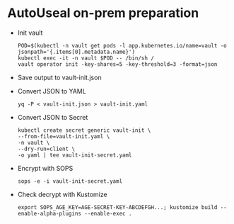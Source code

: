 # AutoUseal on-prem preparation

- Init vault

    ```shell
    POD=$(kubectl -n vault get pods -l app.kubernetes.io/name=vault -o jsonpath='{.items[0].metadata.name}')
    kubectl exec -it -n vault $POD -- /bin/sh /
    vault operator init -key-shares=5 -key-threshold=3 -format=json 

    ```

- Save output to vault-init.json
- Convert JSON to YAML

    ```shell
    yq -P < vault-init.json > vault-init.yaml
    ```

- Convert JSON to Secret

    ```shell
    kubectl create secret generic vault-init \
  --from-file=vault-init.yaml \
  -n vault \
  --dry-run=client \
  -o yaml | tee vault-init-secret.yaml
    ```

- Encrypt with SOPS

    ```shell
    sops -e -i vault-init-secret.yaml
    ```

- Check decrypt with Kustomize

    ```shell
    export SOPS_AGE_KEY=AGE-SECRET-KEY-ABCDEFGH...; kustomize build --enable-alpha-plugins --enable-exec .
    ```
